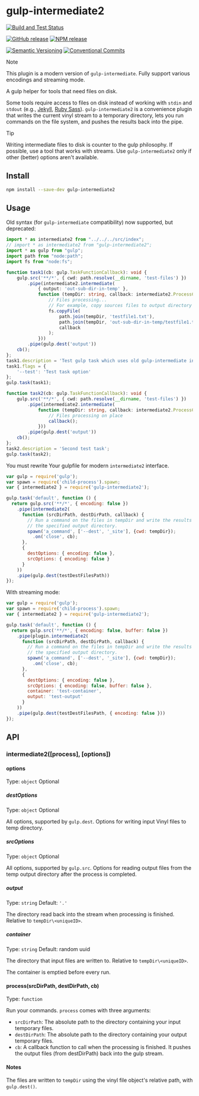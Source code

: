 # gulp-intermediate2

[![Build and Test Status](https://github.com/IT-Service-NPM/gulp-intermediate2/actions/workflows/tests.yml/badge.svg?branch=main)](https://github.com/IT-Service-NPM/gulp-intermediate2/actions/workflows/tests.yml)

[![GitHub release](https://img.shields.io/github/v/release/IT-Service/gulp-intermediate2.svg?sort=semver&logo=github)](https://github.com/IT-Service/gulp-intermediate2/releases)
[![NPM release](https://img.shields.io/npm/v/gulp-intermediate2.svg?logo=npm)](https://www.npmjs.com/package/gulp-intermediate2)

[![Semantic Versioning](https://img.shields.io/static/v1?label=Semantic%20Versioning&message=v2.0.0&color=green&logo=semver)](https://semver.org/lang/ru/spec/v2.0.0.html)
[![Conventional Commits](https://img.shields.io/badge/Conventional%20Commits-v1.0.0-yellow.svg?logo=git)](https://conventionalcommits.org)

> [!NOTE]
> This plugin is a modern version of `gulp-intermediate`.
> Fully support various encodings and streaming mode.

A gulp helper for tools that need files on disk.

Some tools require access to files on disk instead of working with `stdin` and `stdout`
(e.g., [Jekyll](http://jekyllrb.com/), [Ruby Sass](http://sass-lang.com/)).
`gulp-intermediate2` is a convenience plugin
that writes the current vinyl stream to a temporary directory,
lets you run commands on the file system, and pushes the results back into the pipe.

> [!TIP]
> Writing intermediate files to disk is counter to the gulp philosophy.
> If possible, use a tool that works with streams.
> Use `gulp-intermediate2` only if other (better) options aren't available.

## Install

```sh
npm install --save-dev gulp-intermediate2
```

## Usage

Old syntax (for `gulp-intermediate` compatibility) now supported,
but deprecated:

<!-- example-link: test/examples/01 compatibility mode/gulpfile.ts -->

```TypeScript
import * as intermediate2 from "../../../src/index";
// import * as intermediate2 from "gulp-intermediate2";
import * as gulp from "gulp";
import path from "node:path";
import fs from "node:fs";

function task1(cb: gulp.TaskFunctionCallback): void {
	gulp.src('**/*', { cwd: path.resolve(__dirname, 'test-files') })
		.pipe(intermediate2.intermediate(
			{ output: 'out-sub-dir-in-temp' },
			function (tempDir: string, callback: intermediate2.ProcessCallback): void {
				// Files processing...
				// For example, copy sources files to output directory
				fs.copyFile(
					path.join(tempDir, 'testfile1.txt'),
					path.join(tempDir, 'out-sub-dir-in-temp/testfile1.txt'),
					callback
				);
			}))
		.pipe(gulp.dest('output'))
	cb();
};
task1.description = 'Test gulp task which uses old gulp-intermediate interface';
task1.flags = {
	'--test': 'Test task option'
};
gulp.task(task1);

function task2(cb: gulp.TaskFunctionCallback): void {
	gulp.src('**/*', { cwd: path.resolve(__dirname, 'test-files') })
		.pipe(intermediate2.intermediate(
			function (tempDir: string, callback: intermediate2.ProcessCallback): void {
				// Files processing on place
				callback();
			}))
		.pipe(gulp.dest('output'))
	cb();
};
task2.description = 'Second test task';
gulp.task(task2);
```

You must rewrite Your gulpfile for modern `intermediate2` interface.

```js
var gulp = require('gulp');
var spawn = require('child-process').spawn;
var { intermediate2 } = require('gulp-intermediate2');

gulp.task('default', function () {
  return gulp.src('**/*', { encoding: false })
    .pipe(intermediate2(
      function (srcDirPath, destDirPath, callback) {
        // Run a command on the files in tempDir and write the results to
        // the specified output directory.
        spawn('a_command', ['--dest', '_site'], {cwd: tempDir});
          .on('close', cb);
      },
      {
        destOptions: { encoding: false },
        srcOptions: { encoding: false }
      }
    ))
    .pipe(gulp.dest(testDestFilesPath))
});
```

With streaming mode:

```js
var gulp = require('gulp');
var spawn = require('child-process').spawn;
var { intermediate2 } = require('gulp-intermediate2');

gulp.task('default', function () {
  return gulp.src('**/*', { encoding: false, buffer: false })
    .pipe(plugin.intermediate2(
      function (srcDirPath, destDirPath, callback) {
        // Run a command on the files in tempDir and write the results to
        // the specified output directory.
        spawn('a_command', ['--dest', '_site'], {cwd: tempDir});
          .on('close', cb);
      },
      {
        destOptions: { encoding: false },
        srcOptions: { encoding: false, buffer: false },
        container: 'test-container',
        output: 'test-output'
      }
    ))
    .pipe(gulp.dest(testDestFilesPath, { encoding: false }))
});
```

## API

<!-- TSDOC_START -->
<!-- TSDOC_END -->

### intermediate2([process], [options])

#### options

Type: `object`
Optional

##### destOptions

Type: `object`
Optional

All options, supported by `gulp.dest`.
Options for writing input Vinyl files to temp directory.

##### srcOptions

Type: `object`
Optional

All options, supported by `gulp.src`.
Options for reading output files from the temp output directory
after the process is completed.

##### output

Type: `string`
Default: `'.'`

The directory read back into the stream when processing is finished.
Relative to `tempDir\<uniqueID>`.

##### container

Type: `string`
Default: random uuid

The directory that input files are written to.
Relative to `tempDir\<uniqueID>`.

The container is emptied before every run.

#### process(srcDirPath, destDirPath, cb)

Type: `function`

Run your commands.
`process` comes with three arguments:

- `srcDirPath`: The absolute path to the directory
  containing your input temporary files.
- `destDirPath`: The absolute path to the directory
  containing your output temporary files.
- `cb`: A callback function to call when the processing is finished.
  It pushes the output files (from destDirPath) back into the gulp stream.

#### Notes

The files are written to `tempDir` using the vinyl file object's relative path,
with `gulp.dest()`.
